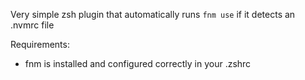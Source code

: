 Very simple zsh plugin that automatically runs `fnm use` if it detects an .nvmrc file

Requirements:
- fnm is installed and configured correctly in your .zshrc
